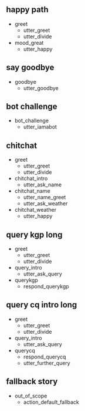## happy path
* greet
  - utter_greet
  - utter_divide
* mood_great
  - utter_happy

## say goodbye
* goodbye
  - utter_goodbye

## bot challenge
* bot_challenge
  - utter_iamabot

## chitchat
* greet
  - utter_greet
  - utter_divide
* chitchat_intro
  - utter_ask_name
* chitchat_name
  - utter_name_greet
  - utter_ask_weather
* chitchat_weather
  - utter_happy

## query kgp long
* greet
  - utter_greet
  - utter_divide
* query_intro
  - utter_ask_query
* querykgp
  - respond_querykgp

## query cq intro long
* greet
  - utter_greet
  - utter_divide
* query_intro
  - utter_ask_query
* querycq
  - respond_querycq
  - utter_further_query

## fallback story
* out_of_scope
  - action_default_fallback
